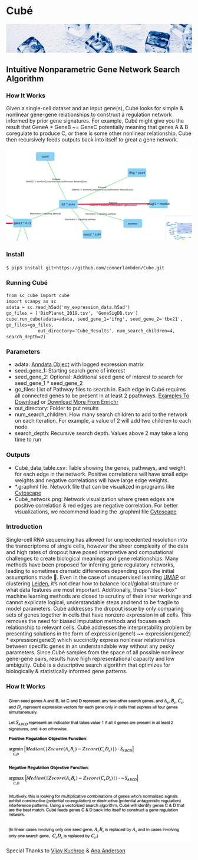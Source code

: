 # Cubé
![Cubé](https://github.com/connerlambden/Cube/raw/main/cube%CC%81_header.jpg)
## Intuitive Nonparametric Gene Network Search Algorithm

### How It Works
Given a single-cell dataset and an input gene(s), Cubé looks for simple & nonlinear gene-gene relationships to construct a regulation network informed by prior gene signatures. For example, Cubé might give you the result that GeneA * GeneB ~= GeneC potentially meaning that genes A & B coregulate to produce C, or there is some other nonlinear relationship. Cubé then recursively feeds outputs back into itself to great a gene network.

![Cubé](https://github.com/connerlambden/Cube/raw/main/cube_network_genes_discovery.png)

### Install


`$ pip3 install git+https://github.com/connerlambden/Cube.git`

### Running Cubé

```
from sc_cube import cube
import scanpy as sc
adata = sc.read_h5ad('my_expression_data.h5ad')
go_files = ['BioPlanet_2019.tsv', 'GeneSigDB.tsv']
cube.run_cube(adata=adata, seed_gene_1='ifng', seed_gene_2='tbx21', go_files=go_files, 
            out_directory='Cubé_Results', num_search_children=4, search_depth=2)
```

### Parameters

- adata: [Anndata Object](https://anndata.readthedocs.io/en/latest/) with logged expression matrix
- seed_gene_1: Starting search gene of interest
- seed_gene_2: Optional: Additional seed gene of interest to search for seed_gene_1 * seed_gene_2
- go_files: List of Pathway files to search in. Each edge in Cubé requires all connected genes to be present in at least 2 ppathways. [Examples To Download](https://github.com/connerlambden/Cube/tree/main/pathways) or [Download More From Enrichr](https://maayanlab.cloud/Enrichr/#stats)
- out_directory: Folder to put results
- num_search_children: How many search children to add to the network on each iteration. For example, a value of 2 will add two children to each node.
- search_depth: Recursive search depth. Values above 2 may take a long time to run

### Outputs

- Cubé_data_table.csv: Table showing the genes, pathways, and weight for each edge in the network. Positive correlations will have small edge weights and negative correlations will have large edge weights.
- *.graphml file. Network file that can be visualized in programs like [Cytoscape](https://cytoscape.org/)
- Cubé_network.png: Network visualization where green edges are positive correlation & red edges are negative correlation. For better visualizations, we recommend loading the .graphml file [Cytoscape](https://cytoscape.org/)

### Introduction

Single-cell RNA sequencing has allowed for unprecedented resolution into the transcriptome of single cells, however the sheer complexity of the data and high rates of dropout have posed interpretive and computational challenges to create biological meanings and gene relationships. Many methods have been proposed for inferring gene regulatory networks, leading to sometimes dramatic differences depending upon the initial assumptions made 😬. Even in the case of unsupervised learning [UMAP](https://umap-learn.readthedocs.io/en/latest/) or clustering [Leiden](https://github.com/vtraag/leidenalg), it’s not clear how to balance local/global structure or what data features are most important. Additionally, these “black-box” machine learning methods are closed to scrutiny of their inner workings and cannot explicate logical, understandable steps and tend to be fragile to model parameters. Cubé addresses the dropout issue by only comparing sets of genes together in cells that have nonzero expression in all cells. This removes the need for biased imputation methods and focuses each relationship to relevant cells. Cubé addresses the interpretability problem by presenting solutions in the form of expression(gene1) ~= expression(gene2) * expression(gene3) which succinctly express nonlinear relationships between specific genes in an understandable way without any pesky parameters. Since Cubé samples from the space of all possible nonlinear gene-gene pairs, results have high representational capacity and low ambiguity. Cubé is a descriptive search algorithm that optimizes for biologically & statistically informed gene patterns.

### How It Works

![Cubé](https://github.com/connerlambden/Cube/raw/main/cube_gene_regulatory_network.png)

Special Thanks to [Vijay Kuchroo](https://kuchroolab.bwh.harvard.edu/) & [Ana Anderson](https://anacandersonlab.com/)